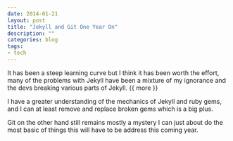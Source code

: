 ```yaml
---
date: 2014-01-21
layout: post
title: "Jekyll and Git One Year On"
description: ""
categories: blog  
tags: 
- tech
---
```


It has been a steep learning curve but I think it has been worth the effort, many of the problems with Jekyll have been a mixture of my ignorance and the devs breaking various parts of Jekyll.
{{ more }}
 
I have a greater understanding of the mechanics of Jekyll and ruby gems, and I can at least remove and replace broken gems which is a big plus.

Git on the other hand still remains mostly a mystery I can just about do the most basic of things this will have to be address this coming year.
 
